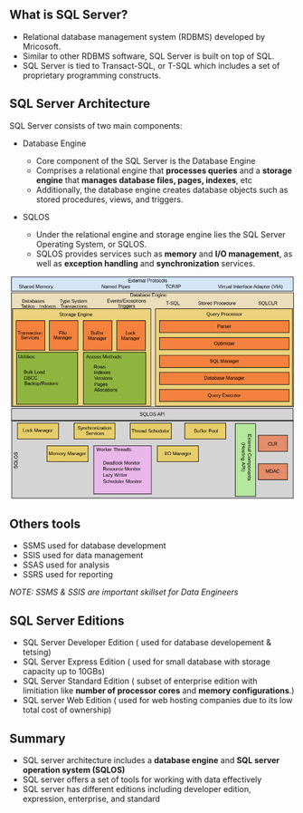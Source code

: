 

## What is SQL Server?

- Relational database management system (RDBMS) developed by Mricosoft.
- Similar to other RDBMS software, SQL Server is built on top of SQL.
- SQL Server is tied to Transact-SQL, or T-SQL which includes a set of proprietary programming constructs.

## SQL Server Architecture

SQL Server consists of two main components:

- Database Engine
    - Core component of the SQL Server is the Database Engine
    - Comprises a relational engine that **processes queries** and a **storage engine** that **manages database files, pages, indexes**, etc
    - Additionally, the database engine creates database objects such as stored procedures, views, and triggers.

- SQLOS
    - Under the relational engine and storage engine lies the SQL Server Operating System, or SQLOS.
    - SQLOS provides services such as **memory** and **I/O management**, as well as **exception handling** and **synchronization** services.

![sql-server-architecture](./img/sql-server-architecture.png)

## Others tools

- SSMS used for database development
- SSIS used for data management
- SSAS used for analysis
- SSRS used for reporting

_NOTE: SSMS & SSIS are important skillset for Data Engineers_

## SQL Server Editions

- SQL Server Developer Edition ( used for database developement & tetsing)
- SQL Server Express Edition ( used for small database with storage capacity up to 10GBs)
- SQL Server Standard Edition ( subset of enterprise edition with limitiation like **number of processor cores** and **memory configurations**.)
- SQL server Web Edition ( used for web hosting companies due to its low total cost of ownership)

## Summary
- SQL server architecture includes a **database engine** and **SQL server operation system (SQLOS)**
- SQL server offers a set of tools for working with data effectively
- SQL server has different editions including developer edition, expression, enterprise, and standard

